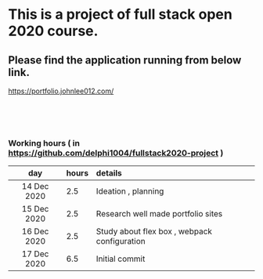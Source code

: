 # This is a project of full stack open 2020 course.

## Please find the application running from below link.

https://portfolio.johnlee012.com/


<br />
<br />
<br />

### Working hours ( in https://github.com/delphi1004/fullstack2020-project )

| day | hours | details  |
| :----:|:-----| :-----|
| 14 Dec 2020 | 2.5    | Ideation , planning |
| 15 Dec 2020 | 2.5    | Research well made portfolio sites |
| 16 Dec 2020 | 2.5    | Study about flex box , webpack configuration |
| 17 Dec 2020 | 6.5    | Initial commit |



